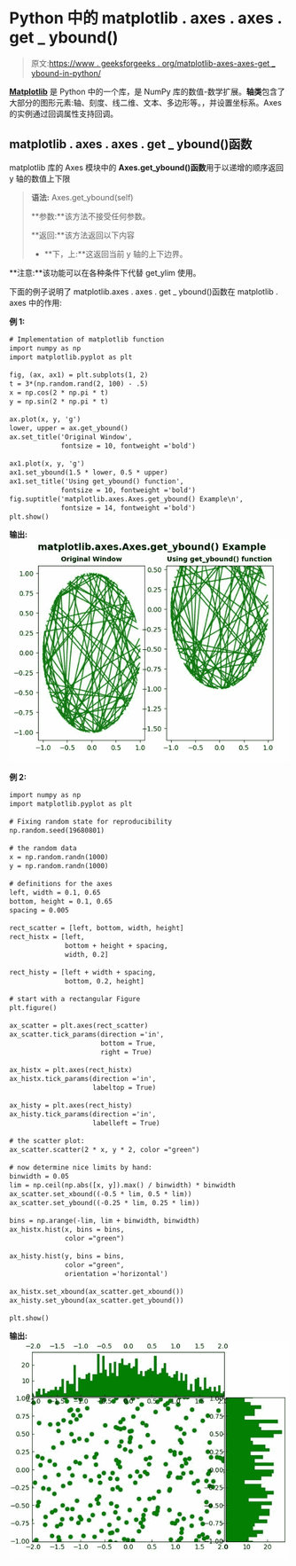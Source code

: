 # Python 中的 matplotlib . axes . axes . get _ ybound()

> 原文:[https://www . geeksforgeeks . org/matplotlib-axes-axes-get _ ybound-in-python/](https://www.geeksforgeeks.org/matplotlib-axes-axes-get_ybound-in-python/)

**[Matplotlib](https://www.geeksforgeeks.org/python-introduction-matplotlib/)** 是 Python 中的一个库，是 NumPy 库的数值-数学扩展。**轴类**包含了大部分的图形元素:轴、刻度、线二维、文本、多边形等。，并设置坐标系。Axes 的实例通过回调属性支持回调。

## matplotlib . axes . axes . get _ ybound()函数

matplotlib 库的 Axes 模块中的 **Axes.get_ybound()函数**用于以递增的顺序返回 y 轴的数值上下限

> **语法:** Axes.get_ybound(self)
> 
> **参数:**该方法不接受任何参数。
> 
> **返回:**该方法返回以下内容
> 
> *   **下，上:**这返回当前 y 轴的上下边界。

**注意:**该功能可以在各种条件下代替 get_ylim 使用。

下面的例子说明了 matplotlib.axes . axes . get _ ybound()函数在 matplotlib . axes 中的作用:

**例 1:**

```
# Implementation of matplotlib function
import numpy as np
import matplotlib.pyplot as plt

fig, (ax, ax1) = plt.subplots(1, 2)
t = 3*(np.random.rand(2, 100) - .5)
x = np.cos(2 * np.pi * t)
y = np.sin(2 * np.pi * t)

ax.plot(x, y, 'g')
lower, upper = ax.get_ybound()
ax.set_title('Original Window',
             fontsize = 10, fontweight ='bold')

ax1.plot(x, y, 'g')
ax1.set_ybound(1.5 * lower, 0.5 * upper)
ax1.set_title('Using get_ybound() function',
             fontsize = 10, fontweight ='bold')
fig.suptitle('matplotlib.axes.Axes.get_ybound() Example\n',
             fontsize = 14, fontweight ='bold')
plt.show()
```

**输出:**
![](img/81a497e8c5a3def7d208b14b1ae6b47b.png)

**例 2:**

```
import numpy as np
import matplotlib.pyplot as plt

# Fixing random state for reproducibility
np.random.seed(19680801)

# the random data
x = np.random.randn(1000)
y = np.random.randn(1000)

# definitions for the axes
left, width = 0.1, 0.65
bottom, height = 0.1, 0.65
spacing = 0.005

rect_scatter = [left, bottom, width, height]
rect_histx = [left, 
              bottom + height + spacing, 
              width, 0.2]

rect_histy = [left + width + spacing, 
              bottom, 0.2, height]

# start with a rectangular Figure
plt.figure()

ax_scatter = plt.axes(rect_scatter)
ax_scatter.tick_params(direction ='in',
                       bottom = True, 
                       right = True)

ax_histx = plt.axes(rect_histx)
ax_histx.tick_params(direction ='in', 
                     labeltop = True)

ax_histy = plt.axes(rect_histy)
ax_histy.tick_params(direction ='in', 
                     labelleft = True)

# the scatter plot:
ax_scatter.scatter(2 * x, y * 2, color ="green")

# now determine nice limits by hand:
binwidth = 0.05
lim = np.ceil(np.abs([x, y]).max() / binwidth) * binwidth
ax_scatter.set_xbound((-0.5 * lim, 0.5 * lim))
ax_scatter.set_ybound((-0.25 * lim, 0.25 * lim))

bins = np.arange(-lim, lim + binwidth, binwidth)
ax_histx.hist(x, bins = bins,
              color ="green")

ax_histy.hist(y, bins = bins, 
              color ="green",
              orientation ='horizontal')

ax_histx.set_xbound(ax_scatter.get_xbound())
ax_histy.set_ybound(ax_scatter.get_ybound())

plt.show()
```

**输出:**
![](img/196aa5be156c0b2f973c231b2cb5760a.png)